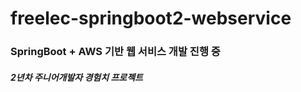# freelec-springboot2-webservice

<h3> SpringBoot + AWS 기반 웹 서비스 개발 진행 중 </h3>
<h5> 2년차 주니어개발자 경험치 프로젝트 </h5>
